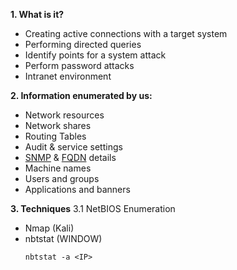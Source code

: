 **1. What is it?**
- Creating active connections with a target system
- Performing directed queries
- Identify points for a system attack
- Perform password attacks
- Intranet environment

**2. Information enumerated by us:**
- Network resources
- Network shares
- Routing Tables
- Audit & service settings
- [SNMP](https://www.fortra.com/resources/articles/snmp-basics-what-it-and-how-it-works) & [FQDN](https://www.f5.com/glossary/fqdn) details
- Machine names
- Users and groups
- Applications and banners

**3. Techniques**
3.1 NetBIOS Enumeration
* Nmap (Kali)
* nbtstat (WINDOW)
  ```
  nbtstat -a <IP>
  ```
